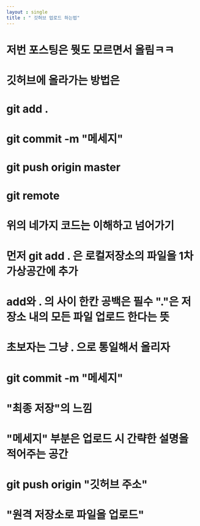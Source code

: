 ```yaml
---
layout : single
title : " 깃허브 업로드 하는법"
---
```


# 저번 포스팅은 뭣도 모르면서 올림ㅋㅋ
# 깃허브에 올라가는 방법은 
# git add .
# git commit -m "메세지"
# git push origin master
# git remote
# 위의 네가지 코드는 이해하고 넘어가기

# 먼저 git add . 은 로컬저장소의 파일을 1차 가상공간에 추가
# add와 . 의 사이 한칸 공백은 필수 "."은 저장소 내의 모든 파일 업로드 한다는 뜻 
# 초보자는 그냥 . 으로 통일해서 올리자


# git commit -m "메세지"
# "최종 저장"의 느낌
# "메세지" 부분은 업로드 시 간략한 설명을 적어주는 공간


# git push origin "깃허브 주소"
# "원격 저장소로 파일을 업로드"
